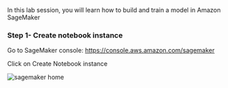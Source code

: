 In this lab session, you will learn how to build and train a model in Amazon SageMaker

### Step 1- Create notebook instance

Go to SageMaker console: https://console.aws.amazon.com/sagemaker

Click on Create Notebook instance


![sagemaker home](https://user-images.githubusercontent.com/11222214/38313489-01929ca2-37d9-11e8-9ffb-4385e8d13da3.JPG)

